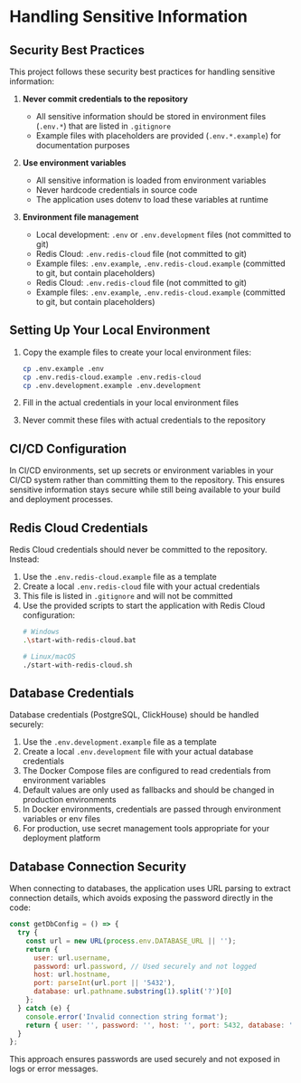# Handling Sensitive Information

## Security Best Practices

This project follows these security best practices for handling sensitive information:

1. **Never commit credentials to the repository**
   - All sensitive information should be stored in environment files (`.env.*`) that are listed in `.gitignore`
   - Example files with placeholders are provided (`.env.*.example`) for documentation purposes

2. **Use environment variables**
   - All sensitive information is loaded from environment variables
   - Never hardcode credentials in source code
   - The application uses dotenv to load these variables at runtime

3. **Environment file management**
   - Local development: `.env` or `.env.development` files (not committed to git)
   - Redis Cloud: `.env.redis-cloud` file (not committed to git)
   - Example files: `.env.example`, `.env.redis-cloud.example` (committed to git, but contain placeholders)
   - Redis Cloud: `.env.redis-cloud` file (not committed to git)
   - Example files: `.env.example`, `.env.redis-cloud.example` (committed to git, but contain placeholders)

## Setting Up Your Local Environment

1. Copy the example files to create your local environment files:
   ```bash
   cp .env.example .env
   cp .env.redis-cloud.example .env.redis-cloud
   cp .env.development.example .env.development
   ```

2. Fill in the actual credentials in your local environment files
3. Never commit these files with actual credentials to the repository

## CI/CD Configuration

In CI/CD environments, set up secrets or environment variables in your CI/CD system rather than committing them to the repository. This ensures sensitive information stays secure while still being available to your build and deployment processes.

## Redis Cloud Credentials

Redis Cloud credentials should never be committed to the repository. Instead:

1. Use the `.env.redis-cloud.example` file as a template
2. Create a local `.env.redis-cloud` file with your actual credentials
3. This file is listed in `.gitignore` and will not be committed
4. Use the provided scripts to start the application with Redis Cloud configuration:
   ```bash
   # Windows
   .\start-with-redis-cloud.bat

   # Linux/macOS
   ./start-with-redis-cloud.sh
   ```

## Database Credentials

Database credentials (PostgreSQL, ClickHouse) should be handled securely:

1. Use the `.env.development.example` file as a template
2. Create a local `.env.development` file with your actual database credentials
3. The Docker Compose files are configured to read credentials from environment variables
4. Default values are only used as fallbacks and should be changed in production environments
5. In Docker environments, credentials are passed through environment variables or env files
6. For production, use secret management tools appropriate for your deployment platform

## Database Connection Security

When connecting to databases, the application uses URL parsing to extract connection details, which avoids exposing the password directly in the code:

```javascript
const getDbConfig = () => {
  try {
    const url = new URL(process.env.DATABASE_URL || '');
    return {
      user: url.username,
      password: url.password, // Used securely and not logged
      host: url.hostname,
      port: parseInt(url.port || '5432'),
      database: url.pathname.substring(1).split('?')[0]
    };
  } catch (e) {
    console.error('Invalid connection string format');
    return { user: '', password: '', host: '', port: 5432, database: '' };
  }
};
```

This approach ensures passwords are used securely and not exposed in logs or error messages.